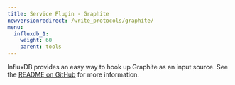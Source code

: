 ```yaml
---
title: Service Plugin - Graphite
newversionredirect: /write_protocols/graphite/
menu:
  influxdb_1:
    weight: 60
    parent: tools
---
```


InfluxDB provides an easy way to hook up Graphite as an input source.
See the [README on GitHub](https://github.com/influxdata/influxdb/blob/master/services/graphite/README.md) for more information.
